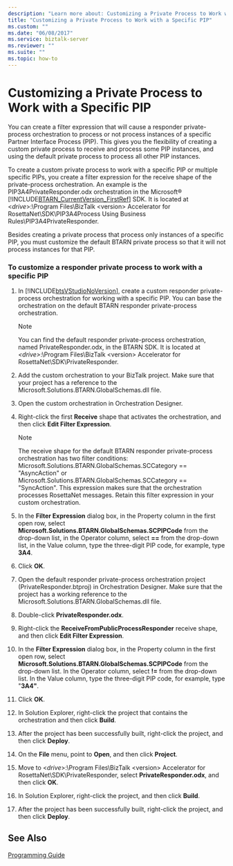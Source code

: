 ```yaml
---
description: "Learn more about: Customizing a Private Process to Work with a Specific PIP"
title: "Customizing a Private Process to Work with a Specific PIP"
ms.custom: ""
ms.date: "06/08/2017"
ms.service: biztalk-server
ms.reviewer: ""
ms.suite: ""
ms.topic: how-to
---
```

# Customizing a Private Process to Work with a Specific PIP
You can create a filter expression that will cause a responder private-process orchestration to process or not process instances of a specific Partner Interface Process (PIP). This gives you the flexibility of creating a custom private process to receive and process some PIP instances, and using the default private process to process all other PIP instances.  
  
 To create a custom private process to work with a specific PIP or multiple specific PIPs, you create a filter expression for the receive shape of the private-process orchestration. An example is the PIP3A4PrivateResponder.odx orchestration in the Microsoft® [!INCLUDE[BTARN_CurrentVersion_FirstRef](../../includes/btarn-currentversion-firstref-md.md)] SDK. It is located at \<*drive*\>:\Program Files\BizTalk \<version\> Accelerator for RosettaNet\SDK\PIP3A4Process Using Business Rules\PIP3A4PrivateResponder.  
  
 Besides creating a private process that process only instances of a specific PIP, you must customize the default BTARN private process so that it will not process instances for that PIP.  
  
### To customize a responder private process to work with a specific PIP  
  
1. In [!INCLUDE[btsVStudioNoVersion](../../includes/btsvstudionoversion-md.md)], create a custom responder private-process orchestration for working with a specific PIP. You can base the orchestration on the default BTARN responder private-process orchestration.  
  
   > [!NOTE]
   >  You can find the default responder private-process orchestration, named PrivateResponder.odx, in the BTARN SDK. It is located at *\<drive\>*:\Program Files\BizTalk \<version\> Accelerator for RosettaNet\SDK\PrivateResponder.  
  
2. Add the custom orchestration to your BizTalk project. Make sure that your project has a reference to the Microsoft.Solutions.BTARN.GlobalSchemas.dll file.  
  
3. Open the custom orchestration in Orchestration Designer.  
  
4. Right-click the first **Receive** shape that activates the orchestration, and then click **Edit Filter Expression**.  
  
   > [!NOTE]
   >  The receive shape for the default BTARN responder private-process orchestration has two filter conditions: Microsoft.Solutions.BTARN.GlobalSchemas.SCCategory == "AsyncAction" or Microsoft.Solutions.BTARN.GlobalSchemas.SCCategory == "SyncAction". This expression makes sure that the orchestration processes RosettaNet messages. Retain this filter expression in your custom orchestration.  
  
5. In the **Filter Expression** dialog box, in the Property column in the first open row, select **Microsoft.Solutions.BTARN.GlobalSchemas.SCPIPCode** from the drop-down list, in the Operator column, select **==** from the drop-down list, in the Value column, type the three-digit PIP code, for example, type **3A4**.  
  
6. Click **OK**.  
  
7. Open the default responder private-process orchestration project (PrivateResponder.btproj) in Orchestration Designer. Make sure that the project has a working reference to the Microsoft.Solutions.BTARN.GlobalSchemas.dll file.  
  
8. Double-click **PrivateResponder.odx**.  
  
9. Right-click the **ReceiveFromPublicProcessResponder** receive shape, and then click **Edit Filter Expression**.  
  
10. In the **Filter Expression** dialog box, in the Property column in the first open row, select **Microsoft.Solutions.BTARN.GlobalSchemas.SCPIPCode** from the drop-down list. In the Operator column, select **!=** from the drop-down list. In the Value column, type the three-digit PIP code, for example, type "**3A4"**.  
  
11. Click **OK**.  
  
12. In Solution Explorer, right-click the project that contains the orchestration and then click **Build**.  
  
13. After the project has been successfully built, right-click the project, and then click **Deploy**.  
  
14. On the **File** menu, point to **Open**, and then click **Project**.  
  
15. Move to \<*drive*\>:\Program Files\BizTalk \<version\> Accelerator for RosettaNet\SDK\PrivateResponder, select **PrivateResponder.odx**, and then click **OK**.  
  
16. In Solution Explorer, right-click the project, and then click **Build**.  
  
17. After the project has been successfully built, right-click the project, and then click **Deploy**.  
  
## See Also  
 [Programming Guide](../../adapters-and-accelerators/accelerator-rosettanet/programming-guide2.md)
